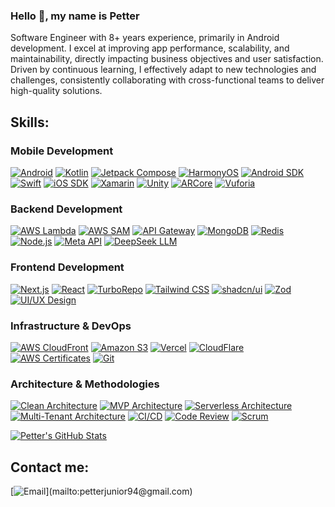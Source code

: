### Hello 👋, my name is Petter

Software Engineer with 8+ years experience, primarily in Android development. I excel at improving app performance, scalability, and maintainability, directly impacting business objectives and user satisfaction. Driven by continuous learning, I effectively adapt to new technologies and challenges, consistently collaborating with cross-functional teams to deliver high-quality solutions.

## Skills:

### Mobile Development
[![Android](https://img.shields.io/badge/Android-3DDC84?style=for-the-badge&logo=android&logoColor=white&labelColor=101010)]()
[![Kotlin](https://img.shields.io/badge/Kotlin-0095D5?style=for-the-badge&logo=kotlin&logoColor=white&labelColor=101010)]()
[![Jetpack Compose](https://img.shields.io/badge/Jetpack_Compose-4285F4?style=for-the-badge&logo=android&logoColor=white&labelColor=101010)]()
[![HarmonyOS](https://img.shields.io/badge/HarmonyOS-007396?style=for-the-badge&logo=huawei&logoColor=white&labelColor=101010)]()
[![Android SDK](https://img.shields.io/badge/Android_SDK-3DDC84?style=for-the-badge&logo=android&logoColor=white&labelColor=101010)]()
[![Swift](https://img.shields.io/badge/Swift-FA7343?style=for-the-badge&logo=swift&logoColor=white&labelColor=101010)]()
[![iOS SDK](https://img.shields.io/badge/iOS_SDK-007AFF?style=for-the-badge&logo=apple&logoColor=white&labelColor=101010)]()
[![Xamarin](https://img.shields.io/badge/Xamarin-3498DB?style=for-the-badge&logo=xamarin&logoColor=white&labelColor=101010)]()
[![Unity](https://img.shields.io/badge/Unity-222831?style=for-the-badge&logo=unity&logoColor=white&labelColor=101010)]()
[![ARCore](https://img.shields.io/badge/ARCore-4285F4?style=for-the-badge&logo=google&logoColor=white&labelColor=101010)]()
[![Vuforia](https://img.shields.io/badge/Vuforia-F68C22?style=for-the-badge&logo=vuforia&logoColor=white&labelColor=101010)]()

### Backend Development
[![AWS Lambda](https://img.shields.io/badge/AWS_Lambda-FF9900?style=for-the-badge&logo=awslambda&logoColor=white&labelColor=101010)]()
[![AWS SAM](https://img.shields.io/badge/AWS_SAM-FF9900?style=for-the-badge&logo=aws&logoColor=white&labelColor=101010)]()
[![API Gateway](https://img.shields.io/badge/API_Gateway-FF9900?style=for-the-badge&logo=amazonapigateway&logoColor=white&labelColor=101010)]()
[![MongoDB](https://img.shields.io/badge/MongoDB-47A248?style=for-the-badge&logo=mongodb&logoColor=white&labelColor=101010)]()
[![Redis](https://img.shields.io/badge/Redis-DC382D?style=for-the-badge&logo=redis&logoColor=white&labelColor=101010)]()
[![Node.js](https://img.shields.io/badge/Node.js-339933?style=for-the-badge&logo=nodedotjs&logoColor=white&labelColor=101010)]()
[![Meta API](https://img.shields.io/badge/Meta_API-0078FF?style=for-the-badge&logo=meta&logoColor=white&labelColor=101010)]()
[![DeepSeek LLM](https://img.shields.io/badge/DeepSeek_LLM-000000?style=for-the-badge&logo=openai&logoColor=white&labelColor=101010)]()

### Frontend Development
[![Next.js](https://img.shields.io/badge/Next.js-000000?style=for-the-badge&logo=nextdotjs&logoColor=white&labelColor=101010)]()
[![React](https://img.shields.io/badge/React-61DAFB?style=for-the-badge&logo=react&logoColor=black&labelColor=101010)]()
[![TurboRepo](https://img.shields.io/badge/TurboRepo-EF4444?style=for-the-badge&logo=vercel&logoColor=white&labelColor=101010)]()
[![Tailwind CSS](https://img.shields.io/badge/Tailwind_CSS-06B6D4?style=for-the-badge&logo=tailwindcss&logoColor=white&labelColor=101010)]()
[![shadcn/ui](https://img.shields.io/badge/shadcn/ui-000000?style=for-the-badge&logo=nodedotjs&logoColor=white&labelColor=101010)]()
[![Zod](https://img.shields.io/badge/Zod-3E67B1?style=for-the-badge&logo=typescript&logoColor=white&labelColor=101010)]()
[![UI/UX Design](https://img.shields.io/badge/UI/UX_Design-F24E1E?style=for-the-badge&logo=adobe&logoColor=white&labelColor=101010)]()

### Infrastructure & DevOps
[![AWS CloudFront](https://img.shields.io/badge/AWS_CloudFront-FF9900?style=for-the-badge&logo=amazoncloudfront&logoColor=white&labelColor=101010)]()
[![Amazon S3](https://img.shields.io/badge/Amazon_S3-569A31?style=for-the-badge&logo=amazons3&logoColor=white&labelColor=101010)]()
[![Vercel](https://img.shields.io/badge/Vercel-000000?style=for-the-badge&logo=vercel&logoColor=white&labelColor=101010)]()
[![CloudFlare](https://img.shields.io/badge/CloudFlare-F38020?style=for-the-badge&logo=cloudflare&logoColor=white&labelColor=101010)]()
[![AWS Certificates](https://img.shields.io/badge/AWS_Certificates-FF9900?style=for-the-badge&logo=aws&logoColor=white&labelColor=101010)]()
[![Git](https://img.shields.io/badge/Git-F05032?style=for-the-badge&logo=git&logoColor=white&labelColor=101010)]()

### Architecture & Methodologies
[![Clean Architecture](https://img.shields.io/badge/Clean_Architecture-4285F4?style=for-the-badge&logo=google&logoColor=white&labelColor=101010)]()
[![MVP Architecture](https://img.shields.io/badge/MVP_Architecture-4285F4?style=for-the-badge&logo=google&logoColor=white&labelColor=101010)]()
[![Serverless Architecture](https://img.shields.io/badge/Serverless_Architecture-F60000?style=for-the-badge&logo=serverless&logoColor=white&labelColor=101010)]()
[![Multi-Tenant Architecture](https://img.shields.io/badge/Multi--Tenant_Architecture-0078D4?style=for-the-badge&logo=microsoft&logoColor=white&labelColor=101010)]()
[![CI/CD](https://img.shields.io/badge/CI/CD-2196F3?style=for-the-badge&logo=githubactions&logoColor=white&labelColor=101010)]()
[![Code Review](https://img.shields.io/badge/Code_Review-181717?style=for-the-badge&logo=github&logoColor=white&labelColor=101010)]()
[![Scrum](https://img.shields.io/badge/Scrum-007ACC?style=for-the-badge&logo=jira&logoColor=white&labelColor=101010)]()

[![Petter's GitHub Stats](https://github-readme-stats.vercel.app/api?username=JhPetter&show_icons=true&theme=radical)](https://github.com/JhPetter/github-readme-stats)

## Contact me:
[![Email](https://img.shields.io/badge/petterjunior94@gmail.com-my_personal_email_(slow_response)-D14836?style=for-the-badge&logo=gmail&logoColor=white&labelColor=101010)](mailto:petterjunior94@gmail.com)
